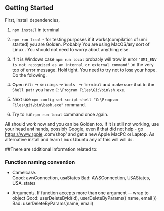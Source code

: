 ## Getting Started

First, install dependencies,

1. `npm install` in terminal
2. `npm run local` - for testing purposes if it works(compilation of umi started) you are Golden.
Probably You are using MacOS/any sort of Linux . 
You should not need to worry about anything else.

3. If it is Windows case `npm run local` probably will trow in error
`"UMI_ENV is not recognized as an internal or external command"` on the very top of error message.
Hold tight. You need to try not to lose your hope.
Do the following.
 1. Open `File` -> `Settings` -> `Tools ` -> `Terminal` and make sure that in the `Shell path` you have 
 `C:\Program Files\Git\bin\sh.exe`.
 2. Next use `npm config set script-shell "C:\Program Files\git\bin\bash.exe"` command.
 3. Try to run `npm run local` command once again.
 
 All should work now and you can be Golden too. 
 If it is still not working, use your head and hands, possibly Google, even if that did not help - go https://www.apple
 .com/shop/ and get a new Apple MacPC or Laptop. As alternative install and learn Linux Ubuntu any of this will will
  do.
 
 ##There are additional information related to: 
 
  ### Function naming convention
 
 * Camelcase.  
 Good: awsConnection, usaStates 
 Bad: AWSConnection, USAStates, USA_states
 
 * Arguments.
 If function accepts more than one argument — wrap to object
 Good: userDeleteById(id), userDeleteByParams({ name, email })
 Bad: userDeleteByParams(name, email)


